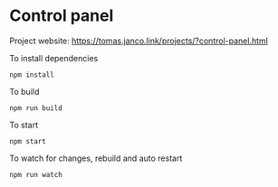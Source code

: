 # Control panel
Project website: https://tomas.janco.link/projects/?control-panel.html

To install dependencies
```
npm install
```

To build
```
npm run build
```

To start
```
npm start
```

To watch for changes, rebuild and auto restart
```
npm run watch
```